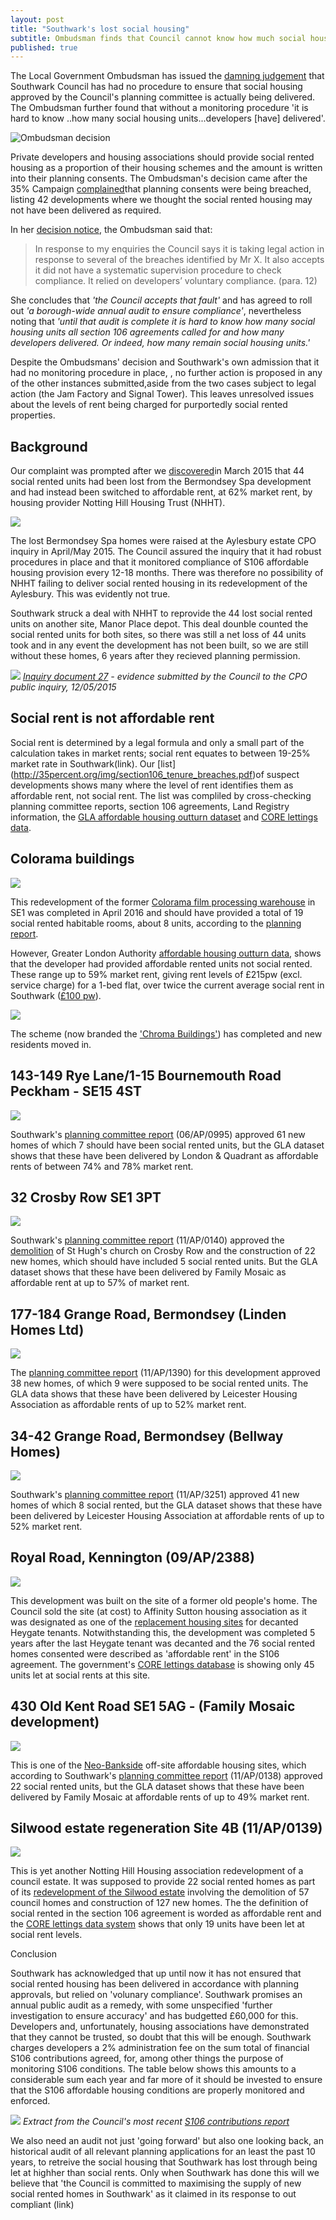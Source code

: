 ```yaml
---
layout: post
title: "Southwark's lost social housing"
subtitle: Ombudsman finds that Council cannot know how much social housing it is getting
published: true
---
```

The Local Government Ombudsman has issued the [damning judgement](http://35percent.org/img/LGOFinalDecisionSOR.pdf) that Southwark Council has had no procedure to ensure that social housing approved by the Council's planning committee is actually being delivered.  The Ombudsman further found that without a monitoring procedure 'it is hard to know ..how many social housing units...developers [have] delivered'.   

![](http://35percent.org/img/LGOFinalDecisionSOR.png "Ombudsman decision")

 Private developers and housing associations should provide social rented housing as a proportion of their housing schemes and the amount is written into their planning consents.  The Ombudsman's decision came after the 35% Campaign [complained](http://35percent.org/img/Ombudsman18July2016.pdf)that planning consents were being breached, listing 42 developments where we thought the social rented housing may not have been delivered as required.

In her [decision notice](http://35percent.org/img/LGOFinalDecisionSOR.pdf), the Ombudsman said that:

>In response to my enquiries the Council says it is taking legal action in response to several of the breaches identified by Mr X. It also accepts it did not have a systematic supervision procedure to check compliance. It relied on developers’ voluntary compliance. (para. 12)

She concludes that _'the Council accepts that fault'_ and has agreed to roll out _'a borough-wide annual audit to ensure compliance'_, nevertheless noting that _'until that audit is complete it is hard to know how many social housing units all section 106 agreements called for and how many developers delivered. Or indeed, how many remain social housing units.'_

Despite the Ombudsmans' decision and Southwark's own admission that it had no monitoring procedure in place, , no further action is proposed in any of the other instances submitted,aside from the two cases subject to legal action (the Jam Factory and Signal Tower).  This leaves unresolved issues about the levels of rent being charged for purportedly social rented properties.

## Background

Our complaint was prompted after we [discovered](http://35percent.org/2015-03-18-stand-up-for-more-social-housing/)in March 2015 that 44 social rented units had been lost from the Bermondsey Spa development and had instead been switched to affordable rent, at 62% market rent, by housing provider Notting Hill Housing Trust (NHHT).  

![](http://35percent.org/img/bspaexchange.png)

The lost Bermondsey Spa homes were raised at the Aylesbury estate CPO inquiry in April/May 2015. The Council assured the inquiry that it had robust procedures in place and that it monitored compliance of S106 affordable housing provision every 12-18 months.  There was therefore no possibility of NHHT failing to deliver social rented housing in its redevelopment of the Aylesbury. This was evidently not true.

Southwark struck a deal with NHHT to reprovide the 44 lost social rented units on another site, Manor Place depot.  This deal dounble counted the social rented units for both sites, so there was still a net loss of 44 units took and in any event the development has not been built, so we are still without these homes, 6 years after they recieved planning permission.

![](http://35percent.org/img/CPO_ExplanatoryNote12May2015.png)
*[Inquiry document 27](http://crappistmartin.github.io/images/CPO_ExplanatoryNote12May2015.pdf) - evidence submitted by the Council to the CPO public inquiry, 12/05/2015*

## Social rent is not affordable rent

Social rent is determined by a legal formula and only a small part of the calculation takes in market rents; social rent equates  to between 19-25% market rate in Southwark(link). Our [list] (http://35percent.org/img/section106_tenure_breaches.pdf)of suspect developments shows many where the level of rent identifies them as affordable rent, not social rent.  The list was compliled by cross-checking planning committee reports, section 106 agreements, Land Registry information, the [GLA affordable housing outturn dataset](http://data.london.gov.uk/dataset/gla-affordable-housing-programme-outturn/resource/0c87e5dc-f1e9-4edf-b246-bef6b40a9ba3) and [CORE lettings data](https://core.communities.gov.uk/).

## Colorama buildings

![](http://35percent.org/img/colorama_chroma.jpg)

This redevelopment of the former [Colorama film processing warehouse](http://35percent.org/colorama/) in SE1 was completed in April 2016 and should have provided a total of 19 social rented habitable rooms, about 8 units, according to the [planning report](http://planbuild.southwark.gov.uk/documents/?GetDocument=%7b%7b%7b!Zz6kQSuw9WcG1eGU1VRSAg%3d%3d!%7d%7d%7d).  

However, Greater London Authority [affordable housing outturn data](http://data.london.gov.uk/dataset/gla-affordable-housing-programme-outturn/resource/0c87e5dc-f1e9-4edf-b246-bef6b40a9ba3), shows that the developer had provided affordable rented units not social rented. These range up to 59% market rent, giving rent levels of £215pw (excl. service charge) for a 1-bed flat, over twice the current average social rent in Southwark ([£100 pw](http://www.southwark.gov.uk/news/article/1738/southwark_council_keeping_social_rent_affordable_for_londoners)).

![](http://crappistmartin.github.io/images/coloramagladata.png)

The scheme (now branded the ['Chroma Buildings'](http://www.fabrica.co.uk/The-Chroma-Buildings)) has completed and new residents moved in. 

## 143-149 Rye Lane/1-15 Bournemouth Road Peckham - SE15 4ST 

![](http://35percent.org/img/landqryelane.png)

Southwark's [planning committee report](http://planbuild.southwark.gov.uk/documents/?GetDocument=%7b%7b%7b!yP1lK1SBYnvpeezqHiCudA%3d%3d!%7d%7d%7d) (06/AP/0995) approved 61 new homes of which 7 should have been social rented units, but the GLA dataset shows that these have been delivered by London & Quadrant as affordable rents of between 74% and 78% market rent.

## 32 Crosby Row SE1 3PT

![](http://35percent.org/img/crosbyrow.png)

Southwark's [planning committee report](http://planbuild.southwark.gov.uk/documents/?GetDocument=%7b%7b%7b!gKqBYbE9RsCLZlddMhjvOA%3d%3d!%7d%7d%7d) (11/AP/0140) approved the [demolition](http://www.london-se1.co.uk/news/view/5235) of St Hugh's church on Crosby Row and the construction of 22 new homes, which should have included 5 social rented units. But the GLA dataset shows that these have been delivered by Family Mosaic as affordable rent at up to 57% of market rent.

## 177-184 Grange Road, Bermondsey (Linden Homes Ltd)

![](http://35percent.org/img/177-184GrangeRoad.png)

The [planning committee report](http://moderngov.southwark.gov.uk/documents/s21421/Item%201%20report.pdf) (11/AP/1390) for this development approved 38 new homes, of which 9 were supposed to be social rented units. The GLA data shows that these have been delivered by Leicester Housing Association as affordable rents of up to 52% market rent.

## 34-42 Grange Road, Bermondsey (Bellway Homes)

![](http://35percent.org/img/twistgrangeroad.png)

Southwark's [planning committee report](http://planbuild.southwark.gov.uk/documents/?GetDocument=%7b%7b%7b!zsXhZcwMT4Yjxyeq6tsl1w%3d%3d!%7d%7d%7d) (11/AP/3251) approved 41 new homes of which 8 social rented, but the GLA dataset shows that these have been delivered by Leicester Housing Association at affordable rents of up to 52% market rent.

## Royal Road, Kennington (09/AP/2388)

![](http://35percent.org/img/royalroad.jpg)

This development was built on the site of a former old people's home. The Council sold the site (at cost) to Affinity Sutton housing association as it was designated as one of the [replacement housing sites](http://embed.verite.co/timeline/?source=0Aprl6XcACewydEhRaWFOLVBfUjBSVW1HUGVZNEhGeFE&font=Bevan-PotanoSans&maptype=toner&lang=en&hash_bookmark=true&start_zoom_adjust=2&height=650#15) for decanted Heygate tenants. Notwithstanding this, the development was completed 5 years after the last Heygate tenant was decanted and the 76 social rented homes consented were described as 'affordable rent' in the S106 agreement. The government's [CORE lettings database](https://core.communities.gov.uk) is showing only 45 units let at social rents at this site.

## 430 Old Kent Road SE1 5AG - (Family Mosaic development)

![](http://35percent.org/img/430okr.png)

This is one of the [Neo-Bankside](http://35percent.org/neo-bankside) off-site affordable housing sites, which according to Southwark's [planning committee report](http://planbuild.southwark.gov.uk/documents/?GetDocument=%7b%7b%7b!siQ3eaBQc4N16%2bb1RFDnxQ%3d%3d!%7d%7d%7d) (11/AP/0138) approved 22 social rented units, but the GLA dataset shows that these have been delivered by Family Mosaic at affordable rents of up to 49% market rent.

## Silwood estate regeneration Site 4B (11/AP/0139)

![](http://35percent.org/img/silwoodstreet.png)

This is yet another Notting Hill Housing association redevelopment of a council estate. It was supposed to provide 22 social rented homes as part of its [redevelopment of the Silwood estate](/silwood-estate-regeneration) involving the demolition of 57 council homes and construction of 127 new homes. The the definition of social rented in the section 106 agreement is worded as affordable rent and the [CORE lettings data system](https://core.communities.gov.uk/) shows that only 19 units have been let at social rent levels. 

Conclusion

Southwark has acknowledged that up until now it has not ensured that social rented housing has been delivered in accordance with planning approvals, but relied on 'volunary compliance'.    Southwark promises an annual public audit as a remedy, with some unspecified 'further investigation to ensure accuracy' and has budgetted £60,000 for this.  Developers and, unfortunately, housing associations have demonstrated that they cannot be trusted, so doubt that this will be enough.
Southwark charges developers a 2% administration fee on the sum total of financial S106 contributions agreed, for, among other things the purpose of monitoring S106 conditions. The table below shows this amounts to a considerable sum each year and far more of it should be invested to ensure that the S106 affordable housing conditions are properly monitored and enforced.

![](http://35percent.org/img/s106table.png)
*Extract from the Council's most recent [S106 contributions report](http://www.southwark.gov.uk/download/downloads/id/13876/s106_annual_report_2012-14)*

We also need an audit not just 'going forward' but also one looking back, an historical audit of all relevant planning applications for an least the past 10 years, to retreive the social housing that Southwark has lost through being let at highher than social rents.  Only when Southwark has done this will we believe that 'the Council is committed to maximising the supply of new social rented homes in Southwark' as it claimed in its response to out compliant (link)










